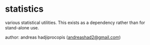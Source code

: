 # statistics

various statistical utilities. This exists as a dependency
rather than for stand-alone use.


author: andreas hadjiprocopis (andreashad2@gmail.com)

